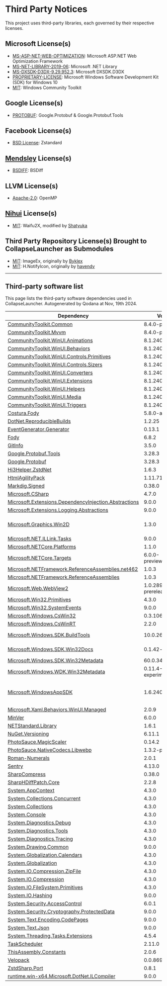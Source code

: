 # Third Party Notices
This project uses third-party libraries, each governed by their respective licenses.

## Microsoft License(s)
- [MS-ASP-NET-WEB-OPTIMIZATION](https://github.com/CollapseLauncher/Collapse/blob/main/Docs/LICENSE/Microsoft/MS-ASP-NET-WEB-OPTIMIZATION.LICENSE): Microsoft ASP.NET Web Optimization Framework
- [MS-NET-LIBRARY-2019-06](https://github.com/CollapseLauncher/Collapse/blob/main/Docs/LICENSE/Microsoft/MS-NET-LIBRARY-2019-06.LICENSE): Microsoft .NET Library
- [MS-DXSDK-D3DX-9.29.952.3](https://github.com/CollapseLauncher/Collapse/blob/main/Docs/LICENSE/Microsoft/MS-DXSDK-D3DX-9.29.952.3.LICENSE): Microsoft DXSDK.D3DX
- [PROPRIETARY-LICENSE](https://github.com/CollapseLauncher/Collapse/blob/main/Docs/LICENSE/Microsoft/PROPRIETARY-LICENSE.MS-WIN-SDK-W10.LICENSE): Microsoft Windows Software Development Kit (SDK) for Windows 10
- [MIT](https://github.com/CommunityToolkit/Windows/blob/main/License.md): Windows Community Toolkit 

## Google License(s)
- [PROTOBUF](https://github.com/CollapseLauncher/Collapse/blob/main/Docs/LICENSE/Google/PROTOBUF.LICENSE): Google.Protobuf & Google.Protobuf.Tools

## Facebook License(s)
- [BSD License](https://github.com/CollapseLauncher/Collapse/blob/main/Docs/LICENSE/Facebook/ZSTANDARD.LICENSE): Zstandard

## [Mendsley](https://github.com/mendsley) License(s)
- [BSDIFF](https://github.com/CollapseLauncher/Collapse/blob/main/Docs/LICENSE/Mendsley/BSDIFF.LICENSE): BSDiff

## LLVM License(s)
- [Apache-2.0](https://github.com/CollapseLauncher/Collapse/blob/main/Docs/LICENSE/LLVM/OPENMP.LICENSE): OpenMP

## [Nihui](https://github.com/nihui) License(s)
- [MIT](https://github.com/CollapseLauncher/Collapse/blob/main/Docs/LICENSE/Nihui/WAIFU2X.LICENSE): Waifu2X, modified by [Shatyuka](https://github.com/shatyuka/waifu2x-ncnn-vulkan/tree/master)

## Third Party Repository License(s) Brought to CollapseLauncher as Submodules
- [MIT](https://github.com/CollapseLauncher/ImageEx/blob/main/LICENSE): ImageEx, originally by [Byklex](https://github.com/4OTbIPE)
- [MIT](https://github.com/CollapseLauncher/H.NotifyIcon/blob/master/LICENSE.md): H.NotifyIcon, originally by [havendv](https://github.com/HavenDV)

***

## Third-party software list

This page lists the third-party software dependencies used in CollapseLauncher. Autogenerated by Qodana at Nov, 19th 2024.

| Dependency                                                                                                                             | Version                 | Licenses                                                                                                                                                       |
|----------------------------------------------------------------------------------------------------------------------------------------|-------------------------|----------------------------------------------------------------------------------------------------------------------------------------------------------------|
| [CommunityToolkit.Common](https://github.com/CommunityToolkit/dotnet)                                                                  | 8.4.0-preview1          | [MIT](http://opensource.org/licenses/mit-license.php)                                                                                                          |
| [CommunityToolkit.Mvvm](https://github.com/CommunityToolkit/dotnet)                                                                    | 8.4.0-preview1          | [MIT](http://opensource.org/licenses/mit-license.php)                                                                                                          |
| [CommunityToolkit.WinUI.Animations](https://github.com/CommunityToolkit/Windows)                                                       | 8.1.240916              | [MIT](http://opensource.org/licenses/mit-license.php)                                                                                                          |
| [CommunityToolkit.WinUI.Behaviors](https://www.nuget.org/packages/CommunityToolkit.WinUI.Behaviors)                                    | 8.1.240916              | [MIT](http://opensource.org/licenses/mit-license.php)                                                                                                          |
| [CommunityToolkit.WinUI.Controls.Primitives](https://github.com/CommunityToolkit/Windows)                                              | 8.1.240916              | [MIT](http://opensource.org/licenses/mit-license.php)                                                                                                          |
| [CommunityToolkit.WinUI.Controls.Sizers](https://github.com/CommunityToolkit/Windows)                                                  | 8.1.240916              | [MIT](http://opensource.org/licenses/mit-license.php)                                                                                                          |
| [CommunityToolkit.WinUI.Converters](https://github.com/CommunityToolkit/Windows)                                                       | 8.1.240916              | [MIT](http://opensource.org/licenses/mit-license.php)                                                                                                          |
| [CommunityToolkit.WinUI.Extensions](https://github.com/CommunityToolkit/Windows)                                                       | 8.1.240916              | [MIT](http://opensource.org/licenses/mit-license.php)                                                                                                          |
| [CommunityToolkit.WinUI.Helpers](https://github.com/CommunityToolkit/Windows)                                                          | 8.1.240916              | [MIT](http://opensource.org/licenses/mit-license.php)                                                                                                          |
| [CommunityToolkit.WinUI.Media](https://github.com/CommunityToolkit/Windows)                                                            | 8.1.240916              | [MIT](http://opensource.org/licenses/mit-license.php)                                                                                                          |
| [CommunityToolkit.WinUI.Triggers](https://github.com/CommunityToolkit/Windows)                                                         | 8.1.240916              | [MIT](http://opensource.org/licenses/mit-license.php)                                                                                                          |
| [Costura.Fody](https://github.com/Fody/Costura)                                                                                        | 5.8.0-alpha0098         | [MIT](http://opensource.org/licenses/mit-license.php)                                                                                                          |
| [DotNet.ReproducibleBuilds](https://www.nuget.org/packages/DotNet.ReproducibleBuilds)                                                  | 1.2.25                  | [MIT](http://opensource.org/licenses/mit-license.php)                                                                                                          |
| [EventGenerator.Generator](https://www.nuget.org/packages/EventGenerator.Generator)                                                    | 0.13.1                  | [MIT](http://opensource.org/licenses/mit-license.php)                                                                                                          |
| [Fody](https://github.com/Fody/Fody)                                                                                                   | 6.8.2                   | [MIT](http://opensource.org/licenses/mit-license.php)                                                                                                          |
| [GitInfo](https://clarius.org/GitInfo)                                                                                                 | 3.5.0                   | [MIT](http://opensource.org/licenses/mit-license.php)                                                                                                          |
| [Google.Protobuf.Tools](https://github.com/protocolbuffers/protobuf)                                                                   | 3.28.3                  | PROTOBUF                                                                                                                                                       |
| [Google.Protobuf](https://github.com/protocolbuffers/protobuf)                                                                         | 3.28.3                  | [BSD-3-Clause](http://www.opensource.org/licenses/BSD-3-Clause)                                                                                                |
| [Hi3Helper.ZstdNet](https://github.com/CollapseLauncher/Hi3Helper.ZstdNet)                                                             | 1.6.3                   | [BSD-3-Clause](http://www.opensource.org/licenses/BSD-3-Clause)                                                                                                |
| [HtmlAgilityPack](http://html-agility-pack.net/)                                                                                       | 1.11.71                 | [MIT](http://opensource.org/licenses/mit-license.php)                                                                                                          |
| [Markdig.Signed](https://github.com/lunet-io/markdig)                                                                                  | 0.38.0                  | [BSD-2-Clause](http://www.opensource.org/licenses/BSD-2-Clause)                                                                                                |
| [Microsoft.CSharp](https://github.com/dotnet/corefx)                                                                                   | 4.7.0                   | [MIT](http://opensource.org/licenses/mit-license.php)                                                                                                          |
| [Microsoft.Extensions.DependencyInjection.Abstractions](https://dot.net/)                                                              | 9.0.0                   | [MIT](http://opensource.org/licenses/mit-license.php)                                                                                                          |
| [Microsoft.Extensions.Logging.Abstractions](https://dot.net/)                                                                          | 9.0.0                   | [MIT](http://opensource.org/licenses/mit-license.php)                                                                                                          |
| [Microsoft.Graphics.Win2D](http://go.microsoft.com/fwlink/?LinkID=519078)                                                              | 1.3.0                   | [MS-ASP-NET-WEB-OPTIMIZATION](https://www.microsoft.com/web/webpi/eula/weboptimization_1_eula_enu.htm)                                                         |
| [Microsoft.NET.ILLink.Tasks](https://dot.net/)                                                                                         | 9.0.0                   | [MIT](http://opensource.org/licenses/mit-license.php)                                                                                                          |
| [Microsoft.NETCore.Platforms](https://dot.net/)                                                                                        | 1.1.0                   | [MIT](http://opensource.org/licenses/mit-license.php)                                                                                                          |
| [Microsoft.NETCore.Targets](https://www.nuget.org/packages/Microsoft.NETCore.Targets)                                                  | 6.0.0-preview.4.21253.7 | [MIT](http://opensource.org/licenses/mit-license.php)                                                                                                          |
| [Microsoft.NETFramework.ReferenceAssemblies.net462](https://github.com/Microsoft/dotnet/tree/master/releases/reference-assemblies)     | 1.0.3                   | [MIT](http://opensource.org/licenses/mit-license.php)                                                                                                          |
| [Microsoft.NETFramework.ReferenceAssemblies](https://github.com/Microsoft/dotnet/tree/master/releases/reference-assemblies)            | 1.0.3                   | [MIT](http://opensource.org/licenses/mit-license.php)                                                                                                          |
| [Microsoft.Web.WebView2](https://aka.ms/webview)                                                                                       | 1.0.2895-prerelease     | [BSD-3-Clause](http://www.opensource.org/licenses/BSD-3-Clause) <br/> BSD-MYLEX                                                                                |
| [Microsoft.Win32.Primitives](https://dot.net/)                                                                                         | 4.3.0                   | [MIT](http://opensource.org/licenses/mit-license.php)                                                                                                          |
| [Microsoft.Win32.SystemEvents](https://dot.net/)                                                                                       | 9.0.0                   | [MIT](http://opensource.org/licenses/mit-license.php)                                                                                                          |
| [Microsoft.Windows.CsWin32](https://github.com/Microsoft/CsWin32)                                                                      | 0.3.106                 | [Apache-2.0](http://www.apache.org/licenses/)                                                                                                                  |
| [Microsoft.Windows.CsWinRT](https://github.com/microsoft/cswinrt)                                                                      | 2.2.0                   | [MIT](http://opensource.org/licenses/mit-license.php)                                                                                                          |
| [Microsoft.Windows.SDK.BuildTools](https://aka.ms/WinSDKProjectURL)                                                                    | 10.0.26100.1742         | PROPRIETARY-LICENSE                                                                                                                                            |
| [Microsoft.Windows.SDK.Win32Docs](https://github.com/microsoft/win32metadata)                                                          | 0.1.42-alpha            | PROPRIETARY-LICENSE                                                                                                                                            |
| [Microsoft.Windows.SDK.Win32Metadata](https://github.com/microsoft/win32metadata)                                                      | 60.0.34-preview         | [MIT](http://opensource.org/licenses/mit-license.php)                                                                                                          |
| [Microsoft.Windows.WDK.Win32Metadata](https://github.com/microsoft/wdkmetadata)                                                        | 0.11.4-experimental     | [MIT](http://opensource.org/licenses/mit-license.php)                                                                                                          |
| [Microsoft.WindowsAppSDK](https://github.com/microsoft/windowsappsdk)                                                                  | 1.6.240923002           | [MIT](http://opensource.org/licenses/mit-license.php) <br/> [MS-DXSDK-D3DX-9.29.952.3](https://www.nuget.org/packages/Microsoft.DXSDK.D3DX/9.29.952.3/License) |
| [Microsoft.Xaml.Behaviors.WinUI.Managed](http://go.microsoft.com/fwlink/?LinkID=651678)                                                | 2.0.9                   | [MIT](http://opensource.org/licenses/mit-license.php)                                                                                                          |
| [MinVer](https://github.com/adamralph/minver)                                                                                          | 6.0.0                   | [Apache-2.0](http://www.apache.org/licenses/)                                                                                                                  |
| [NETStandard.Library](https://dot.net/)                                                                                                | 1.6.1                   | [MIT](http://opensource.org/licenses/mit-license.php)                                                                                                          |
| [NuGet.Versioning](https://aka.ms/nugetprj)                                                                                            | 6.11.1                  | [Apache-2.0](http://www.apache.org/licenses/)                                                                                                                  |
| [PhotoSauce.MagicScaler](https://photosauce.net/)                                                                                      | 0.14.2                  | [MIT](http://opensource.org/licenses/mit-license.php)                                                                                                          |
| [PhotoSauce.NativeCodecs.Libwebp](https://photosauce.net/)                                                                             | 1.3.2-preview3          | [MIT](http://opensource.org/licenses/mit-license.php)                                                                                                          |
| [Roman-Numerals](https://github.com/picrap/RomanNumerals)                                                                              | 2.0.1                   | [MIT](http://opensource.org/licenses/mit-license.php)                                                                                                          |
| [Sentry](https://sentry.io/)                                                                                                           | 4.13.0                  | [MIT](http://opensource.org/licenses/mit-license.php)                                                                                                          |
| [SharpCompress](https://github.com/adamhathcock/sharpcompress)                                                                         | 0.38.0                  | [MIT](http://opensource.org/licenses/mit-license.php)                                                                                                          |
| [SharpHDiffPatch.Core](https://github.com/CollapseLauncher/SharpHDiffPatch.Core)                                                       | 2.2.8                   | [MIT](http://opensource.org/licenses/mit-license.php)                                                                                                          |
| [System.AppContext](https://dot.net/)                                                                                                  | 4.3.0                   | [MIT](http://opensource.org/licenses/mit-license.php)                                                                                                          |
| [System.Collections.Concurrent](https://dot.net/)                                                                                      | 4.3.0                   | [MIT](http://opensource.org/licenses/mit-license.php)                                                                                                          |
| [System.Collections](https://dot.net/)                                                                                                 | 4.3.0                   | [MIT](http://opensource.org/licenses/mit-license.php)                                                                                                          |
| [System.Console](https://dot.net/)                                                                                                     | 4.3.0                   | [MIT](http://opensource.org/licenses/mit-license.php)                                                                                                          |
| [System.Diagnostics.Debug](https://dot.net/)                                                                                           | 4.3.0                   | [MIT](http://opensource.org/licenses/mit-license.php)                                                                                                          |
| [System.Diagnostics.Tools](https://dot.net/)                                                                                           | 4.3.0                   | [MIT](http://opensource.org/licenses/mit-license.php)                                                                                                          |
| [System.Diagnostics.Tracing](https://dot.net/)                                                                                         | 4.3.0                   | [MIT](http://opensource.org/licenses/mit-license.php)                                                                                                          |
| [System.Drawing.Common](https://github.com/dotnet/winforms)                                                                            | 9.0.0                   | [MIT](http://opensource.org/licenses/mit-license.php)                                                                                                          |
| [System.Globalization.Calendars](https://dot.net/)                                                                                     | 4.3.0                   | [MIT](http://opensource.org/licenses/mit-license.php)                                                                                                          |
| [System.Globalization](https://dot.net/)                                                                                               | 4.3.0                   | [MIT](http://opensource.org/licenses/mit-license.php)                                                                                                          |
| [System.IO.Compression.ZipFile](https://dot.net/)                                                                                      | 4.3.0                   | [MIT](http://opensource.org/licenses/mit-license.php)                                                                                                          |
| [System.IO.Compression](https://dot.net/)                                                                                              | 4.3.0                   | [MIT](http://opensource.org/licenses/mit-license.php)                                                                                                          |
| [System.IO.FileSystem.Primitives](https://dot.net/)                                                                                    | 4.3.0                   | [MIT](http://opensource.org/licenses/mit-license.php)                                                                                                          |
| [System.IO.Hashing](https://dot.net/)                                                                                                  | 9.0.0                   | [MIT](http://opensource.org/licenses/mit-license.php)                                                                                                          |
| [System.Security.AccessControl](https://dot.net/)                                                                                      | 6.0.1                   | [MIT](http://opensource.org/licenses/mit-license.php)                                                                                                          |
| [System.Security.Cryptography.ProtectedData](https://dot.net/)                                                                         | 9.0.0                   | [MIT](http://opensource.org/licenses/mit-license.php)                                                                                                          |
| [System.Text.Encoding.CodePages](https://dot.net/)                                                                                     | 9.0.0                   | [MIT](http://opensource.org/licenses/mit-license.php)                                                                                                          |
| [System.Text.Json](https://dot.net/)                                                                                                   | 9.0.0                   | [MIT](http://opensource.org/licenses/mit-license.php)                                                                                                          |
| [System.Threading.Tasks.Extensions](https://dot.net/)                                                                                  | 4.5.4                   | [MIT](http://opensource.org/licenses/mit-license.php)                                                                                                          |
| [TaskScheduler](https://github.com/dahall/taskscheduler)                                                                               | 2.11.0                  | [MIT](http://opensource.org/licenses/mit-license.php)                                                                                                          |
| [ThisAssembly.Constants](https://clarius.org/ThisAssembly)                                                                             | 2.0.6                   | [MIT](http://opensource.org/licenses/mit-license.php)                                                                                                          |
| [Velopack](https://github.com/velopack/velopack)                                                                                       | 0.0.869                 | [MIT](http://opensource.org/licenses/mit-license.php)                                                                                                          |
| [ZstdSharp.Port](https://github.com/oleg-st/ZstdSharp)                                                                                 | 0.8.1                   | [MIT](http://opensource.org/licenses/mit-license.php)                                                                                                          |
| [runtime.win-x64.Microsoft.DotNet.ILCompiler](https://dot.net/)                                                                        | 9.0.0                   | [MIT](http://opensource.org/licenses/mit-license.php)                                                                                                          |